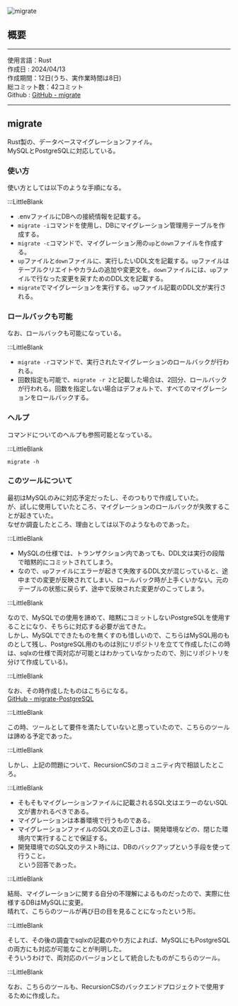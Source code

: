 
![migrate](/pages/Products/page/migrate/img/migrate.jpg)

## 概要  

---  

使用言語：Rust  
作成日 : 2024/04/13  
作成期間：12日(うち、実作業時間は8日)  
総コミット数：42コミット  
Github : [GitHub - migrate](https://github.com/kip2/migrate)  

---  

## migrate  

Rust製の、データベースマイグレーションファイル。  
MySQLとPostgreSQLに対応している。  

### 使い方

使い方としては以下のような手順になる。  

:::LittleBlank

- .envファイルにDBへの接続情報を記載する。  
- `migrate -i`コマンドを使用し、DBにマイグレーション管理用テーブルを作成する。  
- `migrate -c`コマンドで、マイグレーション用の`up`と`down`ファイルを作成する。  
- `up`ファイルと`down`ファイルに、実行したいDDL文を記載する。`up`ファイルはテーブルクリエイトやカラムの追加や変更文を。`down`ファイルには、`up`ファイルで行なった変更を戻すためのDDL文を記載する。  
- `migrate`でマイグレーションを実行する。`up`ファイル記載のDDL文が実行される。  


### ロールバックも可能

なお、ロールバックも可能になっている。  

:::LittleBlank

- `migrate -r`コマンドで、実行されたマイグレーションのロールバックが行われる。  
- 回数指定も可能で、`migrate -r 2`と記載した場合は、2回分、ロールバックが行われる。回数を指定しない場合はデフォルトで、すべてのマイグレーションをロールバックする。  

### ヘルプ

コマンドについてのヘルプも参照可能となっている。  

:::LittleBlank

```shell  
migrate -h  
```  

### このツールについて  

最初はMySQLのみに対応予定だったし、そのつもりで作成していた。  
が、試しに使用していたところ、マイグレーションのロールバックが失敗することが起きていた。  
なぜか調査したところ、理由としては以下のようなものであった。  

:::LittleBlank

- MySQLの仕様では、トランザクション内であっても、DDL文は実行の段階で暗黙的にコミットされてしまう。  
- なので、`up`ファイルにエラーが起きて失敗するDDL文が混じっていると、途中までの変更が反映されてしまい、ロールバック時が上手くいかない。元のテーブルの状態に戻らず、途中で反映された変更がのこってしまう。  

:::LittleBlank

なので、MySQLでの使用を諦めて、暗黙にコミットしないPostgreSQLを使用することになり、そちらに対応する必要が出てきた。  
しかし、MySQLでできたものを無くすのも惜しいので、こちらはMySQL用のものとして残し、PostgreSQL用のものは別にリポジトリを立てて作成した(この時は、sqlxの仕様で両対応が可能とはわかっていなかったので、別にリポジトリを分けて作成している)。  

:::LittleBlank

なお、その時作成したものはこちらになる。  
[GitHub - migrate-PostgreSQL](https://github.com/kip2/migrate-PostgreSQL)  

:::LittleBlank

この時、ツールとして要件を満たしていないと思っていたので、こちらのツールは諦める予定であった。  

:::LittleBlank

しかし、上記の問題について、RecursionCSのコミュニティ内で相談したところ。  

:::LittleBlank

- そもそもマイグレーションファイルに記載されるSQL文はエラーのないSQL文が書かれるべきである。  
- マイグレーションは本番環境で行うものである。  
- マイグレーションファイルのSQL文の正しさは、開発環境などの、閉じた環境内で実行することで保証する。  
- 開発環境でのSQL文のテスト時には、DBのバックアップという手段を使って行うこと。  
という回答であった。  

:::LittleBlank

結局、マイグレーションに関する自分の不理解によるものだったので、実際に仕様するDBはMySQLに変更。  
晴れて、こちらのツールが再び日の目を見ることになったという形。  

:::LittleBlank

そして、その後の調査でsqlxの記載のやり方によれば、MySQLにもPostgreSQLの両方にも対応が可能なことが判明した。  
そういうわけで、両対応のバージョンとして統合したものがこちらのツール。  

:::LittleBlank

なお、こちらのツールも、RecursionCSのバックエンドプロジェクトで使用するために作成した。  
